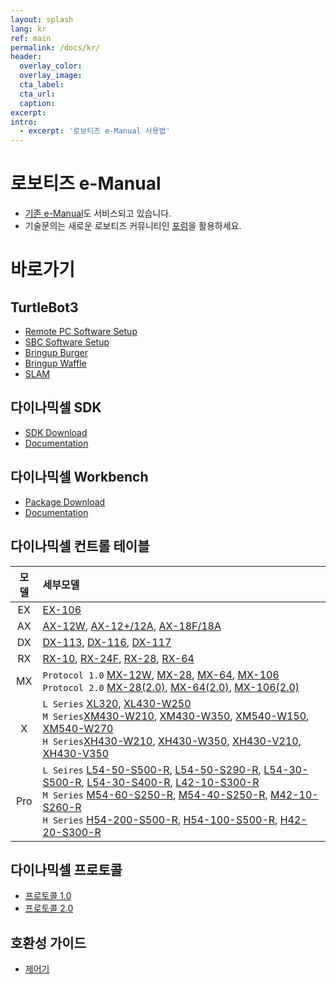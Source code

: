 ```yaml
---
layout: splash
lang: kr
ref: main
permalink: /docs/kr/
header:
  overlay_color:
  overlay_image:
  cta_label:
  cta_url:
  caption:
excerpt:
intro:
  - excerpt: '로보티즈 e-Manual 사용법'
---
```


# 로보티즈 e-Manual

- [기존 e-Manual]도 서비스되고 있습니다.
- 기술문의는 새로운 로보티즈 커뮤니티인 [포럼]을 활용하세요.

# 바로가기

## TurtleBot3
- [Remote PC Software Setup](/docs/kr/platform/turtlebot3/pc_software_setup/)
- [SBC Software Setup](/docs/kr/platform/turtlebot3/rpi3_software_setup/)
- [Bringup Burger](/docs/kr/platform/turtlebot3/bringup/#turtlebot3-burger)
- [Bringup Waffle](/docs/kr/platform/turtlebot3/bringup/#turtlebot3-waffle)
- [SLAM](/docs/kr/platform/turtlebot3/slam/)

## 다이나믹셀 SDK
- [SDK Download](https://github.com/ROBOTIS-GIT/DynamixelSDK/releases)
- [Documentation](/docs/kr/software/dynamixel/dynamixel_sdk/overview/)

## 다이나믹셀 Workbench
- [Package Download](https://github.com/ROBOTIS-GIT/dynamixel-workbench)
- [Documentation](/docs/kr/software/dynamixel/dynamixel_workbench/)

## 다이나믹셀 컨트롤 테이블

|모델|세부모델|
|:---:|:---|
|EX|[EX-106]|
|AX|[AX-12W], [AX-12+/12A], [AX-18F/18A]|
|DX|[DX-113], [DX-116], [DX-117]|
|RX|[RX-10], [RX-24F], [RX-28], [RX-64]|
|MX|`Protocol 1.0` [MX-12W], [MX-28], [MX-64], [MX-106]<br>`Protocol 2.0` [MX-28(2.0)], [MX-64(2.0)], [MX-106(2.0)]|
|X|`L Series` [XL320], [XL430-W250]<br>`M Series`[XM430-W210], [XM430-W350], [XM540-W150], [XM540-W270]<br>`H Series`[XH430-W210], [XH430-W350], [XH430-V210], [XH430-V350]|
|Pro|`L Seires` [L54-50-S500-R], [L54-50-S290-R], [L54-30-S500-R], [L54-30-S400-R], [L42-10-S300-R]<br>`M Series` [M54-60-S250-R], [M54-40-S250-R], [M42-10-S260-R]<br>`H Series` [H54-200-S500-R], [H54-100-S500-R], [H42-20-S300-R]|


## 다이나믹셀 프로토콜
- [프로토콜 1.0](/docs/kr/dxl/protocol1/)
- [프로토콜 2.0](/docs/kr/dxl/protocol2/)

## 호환성 가이드
- [제어기](/docs/kr/parts/controller/controller_compatibility/)


[AX-12W]: /docs/kr/dxl/ax/ax-12w/#control-table-of-eeprom-area
[AX-12+/12A]: /docs/kr/dxl/ax/ax-12a/#control-table-of-eeprom-area
[AX-18F/18A]: /docs/kr/dxl/ax/ax-18a/#control-table-of-eeprom-area
[EX-106]: /docs/kr/dxl/ex/ex-106+/#control-table-of-eeprom-area
[DX-113]: /docs/kr/dxl/dx/dx-113/#control-table-of-eeprom-area
[DX-116]: /docs/kr/dxl/dx/dx-116/#control-table-of-eeprom-area
[DX-117]: /docs/kr/dxl/dx/dx-117/#control-table-of-eeprom-area
[RX-10]: /docs/kr/dxl/rx/rx-10/#control-table-of-eeprom-area
[RX-24F]: /docs/kr/dxl/rx/rx-24f/#control-table-of-eeprom-area
[RX-28]: /docs/kr/dxl/rx/rx-28/#control-table-of-eeprom-area
[RX-64]: /docs/kr/dxl/rx/rx-64/#control-table-of-eeprom-area
[MX-12W]: /docs/kr/dxl/mx/mx-12w/#control-table-of-eeprom-area
[MX-28]: /docs/kr/dxl/mx/mx-28/#control-table-of-eeprom-area
[MX-28(2.0)]: /docs/kr/dxl/mx/mx-28-2/#control-table-of-eeprom-area
[MX-64]: /docs/kr/dxl/mx/mx-64/#control-table-of-eeprom-area
[MX-64(2.0)]: /docs/kr/dxl/mx/mx-64-2/#control-table-of-eeprom-area
[MX-106]: /docs/kr/dxl/mx/mx-106/#control-table-of-eeprom-area
[MX-106(2.0)]: /docs/kr/dxl/mx/mx-106-2/#control-table-of-eeprom-area
[XL320]: /docs/kr/dxl/x/xl320/#control-table-of-eeprom-area
[XL430-W250]: /docs/kr/dxl/x/xl430-w250/#control-table-of-eeprom-area
[XM430-W210]: /docs/kr/dxl/x/xm430-w210/#control-table-of-eeprom-area
[XM430-W350]: /docs/kr/dxl/x/xm430-w350/#control-table-of-eeprom-area
[XH430-W210]: /docs/kr/dxl/x/xh430-w210/#control-table-of-eeprom-area
[XM540-W150]: /docs/kr/dxl/x/xm540-w150/#control-table-of-eeprom-area
[XM540-W270]: /docs/kr/dxl/x/xm540-w270/#control-table-of-eeprom-area
[XH430-W350]: /docs/kr/dxl/x/xh430-w350/#control-table-of-eeprom-area
[XH430-V210]: /docs/kr/dxl/x/xh430-v210/#control-table-of-eeprom-area
[XH430-V350]: /docs/kr/dxl/x/xh430-v350/#control-table-of-eeprom-area
[H54-200-S500-R]: /docs/kr/dxl/pro/h54-200-s500-r/#control-table-of-eeprom-area
[H54-100-S500-R]: /docs/kr/dxl/pro/h54-100-s500-r/#control-table-of-eeprom-area
[H42-20-S300-R]: /docs/kr/dxl/pro/h42-20-s300-r/#control-table-of-eeprom-area
[M54-60-S250-R]: /docs/kr/dxl/pro/m54-60-s250-r/#control-table-of-eeprom-area
[M54-40-S250-R]: /docs/kr/dxl/pro/m54-40-s250-r/#control-table-of-eeprom-area
[M42-10-S260-R]: /docs/kr/dxl/pro/m42-10-s260-r/#control-table-of-eeprom-area
[L54-50-S500-R]: /docs/kr/dxl/pro/l54-50-s500-r/#control-table-of-eeprom-area
[L54-50-S290-R]: /docs/kr/dxl/pro/l54-50-s290-r/#control-table-of-eeprom-area
[L54-30-S500-R]: /docs/kr/dxl/pro/l54-30-s500-r/#control-table-of-eeprom-area
[L54-30-S400-R]: /docs/kr/dxl/pro/l54-30-s400-r/#control-table-of-eeprom-area
[L42-10-S300-R]: /docs/kr/dxl/pro/l42-10-s300-r/#control-table-of-eeprom-area
[포럼]: http://www.robotis.com/service/forum.php
[기존 e-Manual]: http://support.robotis.com
